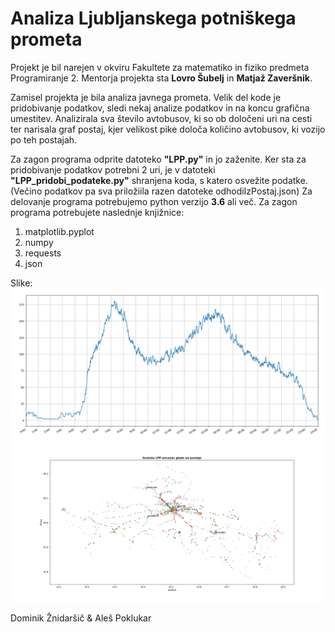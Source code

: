 # Analiza Ljubljanskega potniškega prometa 

Projekt je bil narejen v okviru Fakultete za matematiko in fiziko predmeta Programiranje 2. Mentorja projekta sta **Lovro Šubelj** in **Matjaž Zaveršnik**. 

Zamisel projekta je bila analiza javnega prometa. Velik del kode je pridobivanje podatkov, sledi nekaj analize podatkov in na koncu grafična umestitev. Analizirala sva število avtobusov, ki so ob določeni uri na cesti ter narisala graf postaj, kjer velikost pike določa količino avtobusov, ki vozijo po teh postajah.

Za zagon programa odprite datoteko **"LPP.py"** in jo zaženite. Ker sta za pridobivanje podatkov potrebni 2 uri, je v datoteki **"LPP_pridobi_podateke.py"** shranjena koda, s katero osvežite podatke. (Večino podatkov pa sva priložiila razen datoteke odhodiIzPostaj.json) Za delovanje programa potrebujemo python verzijo **3.6** ali več.   Za zagon programa potrebujete naslednje knjižnice:
1. matplotlib.pyplot  
2. numpy  
3. requests 
4. json

Slike:
![Avtobusi glede na uro](avtobusiNaUro.png)
![Število povezav glede na postajo](steviloPovezav.png)

Dominik Žnidaršič & Aleš Poklukar
